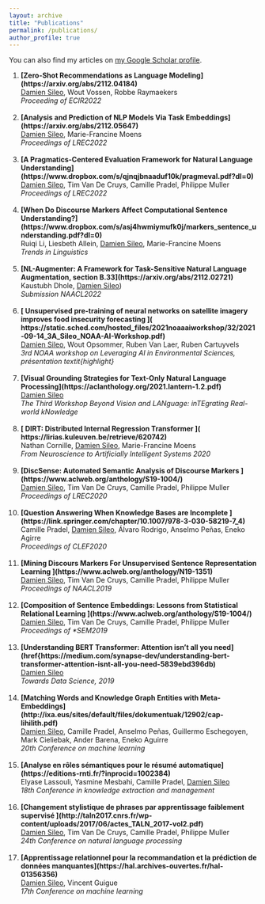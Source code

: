 ```yaml
---
layout: archive
title: "Publications"
permalink: /publications/
author_profile: true
---
```


You can also find my articles on [my Google Scholar profile](https://scholar.google.com/citations?user=SIJPeoYAAAAJ&hl=en).


<ol>
<li><b>[Zero-Shot Recommendations as Language Modeling](https://arxiv.org/abs/2112.04184)</b> <br> 
    <u>Damien Sileo</u>, Wout Vossen, Robbe Raymaekers<br> 
    <i>Proceeding of ECIR2022</i><br><br></li>
<li><b>[Analysis and Prediction of NLP Models Via Task Embeddings](https://arxiv.org/abs/2112.05647)</b> <br> 
    <u>Damien Sileo</u>, Marie-Francine Moens<br> 
    <i>Proceedings of LREC2022</i><br><br></li>
<li><b>[A Pragmatics-Centered Evaluation Framework for Natural Language Understanding](https://www.dropbox.com/s/qjnqjbnaaduf10k/pragmeval.pdf?dl=0)</b> <br> 
    <u>Damien Sileo</u>, Tim Van De Cruys, Camille Pradel, Philippe Muller<br> 
    <i>Proceedings of LREC2022</i><br><br></li>
<li><b>[When Do Discourse Markers Affect Computational Sentence Understanding?](https://www.dropbox.com/s/asj4hwmiymufk0j/markers_sentence_understanding.pdf?dl=0)</b> <br> 
    Ruiqi Li, Liesbeth Allein, <u>Damien Sileo</u>, Marie-Francine Moens<br> 
    <i>Trends in Linguistics</i><br><br></li>
<li><b>[NL-Augmenter: A Framework for Task-Sensitive Natural Language Augmentation, section B.33](https://arxiv.org/abs/2112.02721)</b> <br> 
    Kaustubh Dhole, <u>Damien Sileo</u>)<br> 
    <i>Submission NAACL2022</i><br><br></li>
<li><b>[  Unsupervised pre-training of neural networks on satellite imagery improves food insecurity forecasting ]( https://static.sched.com/hosted_files/2021noaaaiworkshop/32/2021-09-14_3A_Sileo_NOAA-AI-Workshop.pdf)</b> <br> 
    <u>Damien Sileo</u>,  Wout Opsommer, Ruben Van Laer, Ruben Cartuyvels<br> 
    <i>3rd NOAA workshop on Leveraging AI in Environmental Sciences, présentation textit{highlight}</i><br><br></li>
<li><b>[Visual Grounding Strategies for Text-Only Natural Language Processing](https://aclanthology.org/2021.lantern-1.2.pdf)</b> <br> 
    <u>Damien Sileo</u><br> 
    <i>The Third Workshop Beyond Vision and LANguage: inTEgrating Real-world kNowledge</i><br><br></li>
<li><b>[ DIRT: Distributed Internal Regression Transformer ]( https://lirias.kuleuven.be/retrieve/620742)</b> <br> 
    Nathan Cornille, <u>Damien Sileo</u>, Marie-Francine Moens <br> 
    <i>From Neuroscience to Artificially Intelligent Systems 2020</i><br><br></li>
<li><b>[DiscSense: Automated Semantic Analysis of Discourse Markers	](https://www.aclweb.org/anthology/S19-1004/)</b> <br> 
    <u>Damien Sileo</u>, Tim Van De Cruys, Camille Pradel,  Philippe Muller<br> 
    <i>Proceedings of LREC2020</i><br><br></li>
<li><b>[Question Answering When Knowledge Bases are Incomplete	](https://link.springer.com/chapter/10.1007/978-3-030-58219-7_4)</b> <br> 
    Camille Pradel, <u>Damien Sileo</u>, Álvaro Rodrigo, Anselmo Peñas, Eneko Agirre<br> 
    <i>Proceedings of CLEF2020</i><br><br></li>
<li><b>[Mining Discours Markers For Unsupervised Sentence Representation Learning	](https://www.aclweb.org/anthology/N19-1351)</b> <br> 
    <u>Damien Sileo</u>, Tim Van De Cruys, Camille Pradel, Philippe Muller<br> 
    <i>Proceedings of NAACL2019</i><br><br></li>
<li><b>[Composition of Sentence Embeddings: Lessons from Statistical Relational Learning	](https://www.aclweb.org/anthology/S19-1004/)</b> <br> 
    <u>Damien Sileo</u>, Tim Van De Cruys, Camille Pradel, Philippe Muller<br> 
    <i>Proceedings of *SEM2019</i><br><br></li>
<li><b>[Understanding BERT Transformer: Attention isn’t all you need](href{https://medium.com/synapse-dev/understanding-bert-transformer-attention-isnt-all-you-need-5839ebd396db)</b> <br> 
    <u>Damien Sileo</u><br> 
    <i>Towards Data Science, 2019</i><br><br></li>
<li><b>[Matching Words and Knowledge Graph Entities with Meta-Embeddings](http://ixa.eus/sites/default/files/dokumentuak/12902/cap-lihilith.pdf)</b> <br> 
    <u>Damien Sileo</u>, Camille Pradel, Anselmo Peñas, Guillermo Eschegoyen, Mark Cieliebak, Ander Barena, Eneko Aguirre<br> 
    <i>20th Conference on machine learning</i><br><br></li>
<li><b>[Analyse en rôles sémantiques pour le résumé automatique](https://editions-rnti.fr/?inprocid=1002384)</b> <br> 
    Elyase Lassouli, Yasmine Mesbahi, Camille Pradel, <u>Damien Sileo</u><br> 
    <i>18th Conference in knowledge extraction and management</i><br><br></li>
<li><b>[Changement stylistique de phrases par apprentissage faiblement supervisé	](http://taln2017.cnrs.fr/wp-content/uploads/2017/06/actes_TALN_2017-vol2.pdf)</b> <br> 
    <u>Damien Sileo</u>, Tim Van De Cruys, Camille Pradel, Philippe Muller<br> 
    <i>24th Conference on natural language processing</i><br><br></li>
<li><b>[Apprentissage relationnel pour la recommandation et la prédiction de données manquantes](https://hal.archives-ouvertes.fr/hal-01356356)</b> <br> 
    <u>Damien Sileo</u>, Vincent Guigue<br> 
    <i>17th Conference on machine learning</i><br><br></li>
<ol>
